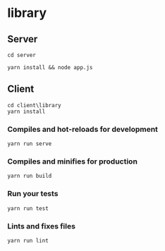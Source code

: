 # library

## Server 
```
cd server
```
```
yarn install && node app.js
```
## Client 

```
cd client\library 
yarn install
```

### Compiles and hot-reloads for development
```
yarn run serve
```

### Compiles and minifies for production
```
yarn run build
```

### Run your tests
```
yarn run test
```

### Lints and fixes files
```
yarn run lint
```
